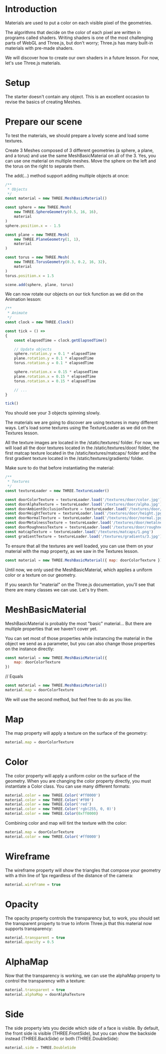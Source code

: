 # Introduction
  
Materials are used to put a color on each visible pixel of the geometries.

The algorithms that decide on the color of each pixel are written in programs called shaders. Writing shaders is one of the most challenging parts of WebGL and Three.js, but don't worry; Three.js has many built-in materials with pre-made shaders.

We will discover how to create our own shaders in a future lesson. For now, let's use Three.js materials.

# Setup
  
The starter doesn't contain any object. This is an excellent occasion to revise the basics of creating Meshes.

# Prepare our scene
  
To test the materials, we should prepare a lovely scene and load some textures.

Create 3 Meshes composed of 3 different geometries (a sphere, a plane, and a torus) and use the same MeshBasicMaterial on all of the 3. Yes, you can use one material on multiple meshes. Move the sphere on the left and the torus on the right to separate them.

The add(...) method support adding multiple objects at once:
```javascript
/**
 * Objects
 */
const material = new THREE.MeshBasicMaterial()

const sphere = new THREE.Mesh(
    new THREE.SphereGeometry(0.5, 16, 16),
    material
)
sphere.position.x = - 1.5

const plane = new THREE.Mesh(
    new THREE.PlaneGeometry(1, 1),
    material
)

const torus = new THREE.Mesh(
    new THREE.TorusGeometry(0.3, 0.2, 16, 32),
    material
)
torus.position.x = 1.5

scene.add(sphere, plane, torus)
```

We can now rotate our objects on our tick function as we did on the Animation lesson:
```javascript
/**
 * Animate
 */
const clock = new THREE.Clock()

const tick = () =>
{
    const elapsedTime = clock.getElapsedTime()

    // Update objects
    sphere.rotation.y = 0.1 * elapsedTime
    plane.rotation.y = 0.1 * elapsedTime
    torus.rotation.y = 0.1 * elapsedTime

    sphere.rotation.x = 0.15 * elapsedTime
    plane.rotation.x = 0.15 * elapsedTime
    torus.rotation.x = 0.15 * elapsedTime

    // ...
}

tick()
```
You should see your 3 objects spinning slowly.

The materials we are going to discover are using textures in many different ways. Let's load some textures using the TextureLoader as we did on the Textures lesson.

All the texture images are located in the /static/textures/ folder. For now, we will load all the door textures located in the /static/textures/door/ folder, the first matcap texture located in the /static/textures/matcaps/ folder and the first gradient texture located in the /static/textures/gradients/ folder.

Make sure to do that before instantiating the material:
```javascript
/**
 * Textures
 */
const textureLoader = new THREE.TextureLoader()

const doorColorTexture = textureLoader.load('/textures/door/color.jpg')
const doorAlphaTexture = textureLoader.load('/textures/door/alpha.jpg')
const doorAmbientOcclusionTexture = textureLoader.load('/textures/door/ambientOcclusion.jpg')
const doorHeightTexture = textureLoader.load('/textures/door/height.jpg')
const doorNormalTexture = textureLoader.load('/textures/door/normal.jpg')
const doorMetalnessTexture = textureLoader.load('/textures/door/metalness.jpg')
const doorRoughnessTexture = textureLoader.load('/textures/door/roughness.jpg')
const matcapTexture = textureLoader.load('/textures/matcaps/1.png')
const gradientTexture = textureLoader.load('/textures/gradients/3.jpg')
```

To ensure that all the textures are well loaded, you can use them on your material with the map property, as we saw in the Textures lesson.
```javascript
const material = new THREE.MeshBasicMaterial({ map: doorColorTexture })
```
Until now, we only used the MeshBasicMaterial, which applies a uniform color or a texture on our geometry.

If you search for "material" on the Three.js documentation, you'll see that there are many classes we can use. Let's try them.

# MeshBasicMaterial
  
MeshBasicMaterial is probably the most "basic" material... But there are multiple properties that we haven't cover yet.

You can set most of those properties while instancing the material in the object we send as a parameter, but you can also change those properties on the instance directly:
```javascript
const material = new THREE.MeshBasicMaterial({
    map: doorColorTexture
})
```
// Equals
```javascript
const material = new THREE.MeshBasicMaterial()
material.map = doorColorTexture
```
We will use the second method, but feel free to do as you like.

# Map  
The map property will apply a texture on the surface of the geometry:

```javascript
material.map = doorColorTexture
```

# Color  
The color property will apply a uniform color on the surface of the geometry. When you are changing the color property directly, you must instantiate a Color class. You can use many different formats:

```javascript
material.color = new THREE.Color('#ff0000')
material.color = new THREE.Color('#f00')
material.color = new THREE.Color('red')
material.color = new THREE.Color('rgb(255, 0, 0)')
material.color = new THREE.Color(0xff0000)
```

Combining color and map will tint the texture with the color:

```javascript
material.map = doorColorTexture
material.color = new THREE.Color('#ff0000')
```

# Wireframe  
The wireframe property will show the triangles that compose your geometry with a thin line of 1px regardless of the distance of the camera:
```javascript
material.wireframe = true
```

# Opacity  
The opacity property controls the transparency but, to work, you should set the transparent property to true to inform Three.js that this material now supports transparency:
```javascript
material.transparent = true
material.opacity = 0.5
```

# AlphaMap  
Now that the transparency is working, we can use the alphaMap property to control the transparency with a texture:
```javascript
material.transparent = true
material.alphaMap = doorAlphaTexture
```

# Side  
The side property lets you decide which side of a face is visible. By default, the front side is visible (THREE.FrontSide), but you can show the backside instead (THREE.BackSide) or both (THREE.DoubleSide):
```javascript
material.side = THREE.DoubleSide
```

